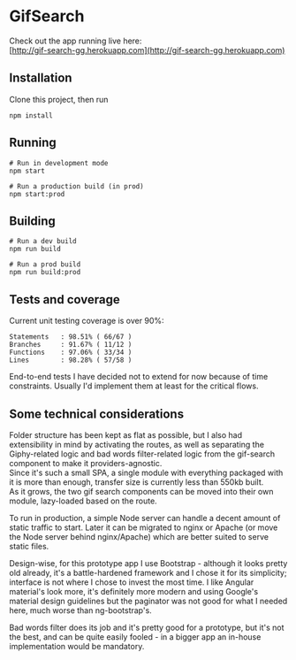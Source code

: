 # GifSearch

Check out the app running live here:<br>
[http://gif-search-gg.herokuapp.com](http://gif-search-gg.herokuapp.com)

## Installation
Clone this project, then run
```shell script
npm install
```

## Running

```shell script
# Run in development mode
npm start

# Run a production build (in prod)
npm start:prod
```

## Building 

```shell script
# Run a dev build
npm run build

# Run a prod build
npm run build:prod
``` 

## Tests and coverage
Current unit testing coverage is over 90%:
```
Statements   : 98.51% ( 66/67 )
Branches     : 91.67% ( 11/12 )
Functions    : 97.06% ( 33/34 )
Lines        : 98.28% ( 57/58 )
```

End-to-end tests I have decided not to extend for now because of time constraints. 
Usually I'd implement them at least for the critical flows.

## Some technical considerations
Folder structure has been kept as flat as possible, but I also had extensibility in mind by activating 
the routes, as well as separating the Giphy-related logic and bad words filter-related logic from the gif-search 
component to make it providers-agnostic.<br>
Since it's such a small SPA, a single module with everything packaged with it is more than enough,
transfer size is currently less than 550kb built. <br>
As it grows, the two gif search components can be moved into their own module, lazy-loaded based on the route.

To run in production, a simple Node server can handle a decent amount of static traffic to start. Later it can be 
migrated to nginx or Apache (or move the Node server behind nginx/Apache) which are better suited to serve static files.

Design-wise, for this prototype app I use Bootstrap - although it looks pretty old already, it's a battle-hardened framework 
and I chose it for its simplicity; interface is not where I chose to invest the most time.  I like Angular material's look 
more, it's definitely more modern and using Google's material design guidelines but the paginator was not good for what I 
needed here, much worse than ng-bootstrap's. 

Bad words filter does its job and it's pretty good for a prototype, but it's not the best, and can be quite easily fooled - 
in a bigger app an in-house implementation would be mandatory.
